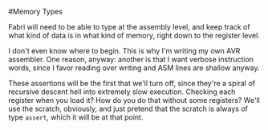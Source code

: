 #Memory Types

Fabri will need to be able to type at the assembly level, and keep track of what kind of data is in what kind of memory, right down to the register level. 

I don't even know where to begin. This is why I'm writing my own AVR assembler. One reason, anyway: another is that I want verbose instruction words, since I favor reading over writing and ASM lines are shallow anyway. 

These assertions will be the first that we'll turn off, since they're a spiral of recursive descent hell into extremely slow execution. Checking each register when you load it? How do you do that without some registers? We'll use the scratch, obviously, and just pretend that the scratch is always of type `assert`, which it will be at that point. 
